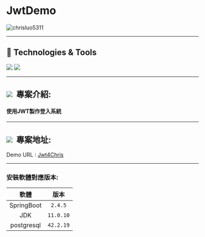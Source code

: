 # JwtDemo

<div>
 <img src="https://img.shields.io/github/commit-activity/m/chrisluo5311/JwtDemo" alt="chrisluo5311" />
 </div> 
 
 
 ---
 
 <h2 > 🔧 Technologies & Tools </h2>
 <div >
   <img src="https://img.shields.io/badge/Spring_Boot-F2F4F9?style=for-the-badge&logo=spring-boot" />
    <img src="https://img.shields.io/badge/JWT-000000?style=for-the-badge&logo=JSON%20web%20tokens&logoColor=white" />
  </div>
 
 ---
 
 <h2 ><img src="https://img.icons8.com/office/30/000000/training.png"/> &nbsp專案介紹: </h2>
 
#### 使用JWT製作登入系統
 
 ---
 
 <h2 ><img src="https://img.icons8.com/external-tal-revivo-shadow-tal-revivo/24/000000/external-online-web-link-attach-with-url-information-text-shadow-tal-revivo.png"/> &nbsp專案地址: </h2>

Demo URL :  [Jwt4Chris](https://jwtdemo4chris.herokuapp.com/)
 
--- 
 
 ### 安裝軟體對應版本:
|  軟體  |  版本  |  
|:------:|:--------:|
|  SpringBoot  | `2.4.5`   | 
|  JDK  | `11.0.10`   | 
|  postgresql  | `42.2.19`  | 

